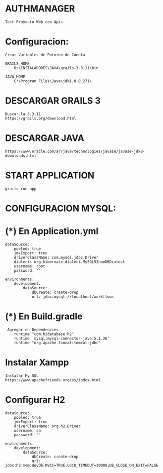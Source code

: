 # AUTHMANAGER
    Test Proyecto Web con Apis

# Configuracion:
    Crear Variables de Entorno de Cuenta 
    
    GRAILS_HOME
        D:\INSTALADORES\JAVA\grails-3.3.11\bin

    JAVA_HOME
        C:\Program Files\Java\jdk1.8.0_271\

# DESCARGAR GRAILS 3
    Buscar la 3.3.11
    https://grails.org/download.html

# DESCARGAR JAVA
    https://www.oracle.com/ar/java/technologies/javase/javase-jdk8-downloads.html

# START APPLICATION
    grails run-app

# CONFIGURACION MYSQL:
# (*) En Application.yml

    dataSource:
        pooled: true
        jmxExport: true
        driverClassName: com.mysql.jdbc.Driver
        dialect: org.hibernate.dialect.MySQL5InnoDBDialect
        username: root
        password: ''

    environments:
        development:
            dataSource:
                dbCreate: create-drop
                url: jdbc:mysql://localhost/workflows
            
# (*) En Build.gradle
     Agregar en Dependencies
        runtime "com.h2database:h2"
        runtime 'mysql:mysql-connector-java:5.1.36'
        runtime "org.apache.tomcat:tomcat-jdbc"

# Instalar Xampp
    Instalar My SQL
    https://www.apachefriends.org/es/index.html
    
# Configurar H2
    dataSource:
        pooled: true
        jmxExport: true
        driverClassName: org.h2.Driver
        username: sa
        password: ''

    environments:
        development:
            dataSource:
                dbCreate: create-drop
                url: jdbc:h2:mem:devDb;MVCC=TRUE;LOCK_TIMEOUT=10000;DB_CLOSE_ON_EXIT=FALSE
